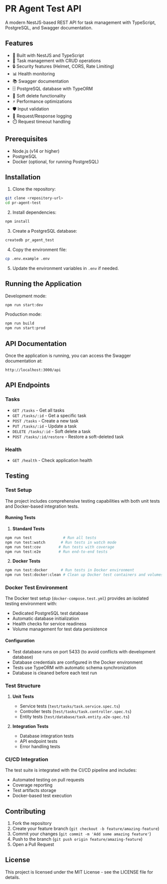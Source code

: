 # PR Agent Test API

A modern NestJS-based REST API for task management with TypeScript, PostgreSQL, and Swagger documentation.

## Features

- 🚀 Built with NestJS and TypeScript
- 📝 Task management with CRUD operations
- 🔒 Security features (Helmet, CORS, Rate Limiting)
- 📊 Health monitoring
- 📚 Swagger documentation
- 🗄️ PostgreSQL database with TypeORM
- 🔄 Soft delete functionality
- ⚡ Performance optimizations
- 🛡️ Input validation
- 📝 Request/Response logging
- ⏱️ Request timeout handling

## Prerequisites

- Node.js (v14 or higher)
- PostgreSQL
- Docker (optional, for running PostgreSQL)

## Installation

1. Clone the repository:
```bash
git clone <repository-url>
cd pr-agent-test
```

2. Install dependencies:
```bash
npm install
```

3. Create a PostgreSQL database:
```bash
createdb pr_agent_test
```

4. Copy the environment file:
```bash
cp .env.example .env
```

5. Update the environment variables in `.env` if needed.

## Running the Application

Development mode:
```bash
npm run start:dev
```

Production mode:
```bash
npm run build
npm run start:prod
```

## API Documentation

Once the application is running, you can access the Swagger documentation at:
```
http://localhost:3000/api
```

## API Endpoints

### Tasks

- `GET /tasks` - Get all tasks
- `GET /tasks/:id` - Get a specific task
- `POST /tasks` - Create a new task
- `PUT /tasks/:id` - Update a task
- `DELETE /tasks/:id` - Soft delete a task
- `POST /tasks/:id/restore` - Restore a soft-deleted task

### Health

- `GET /health` - Check application health

## Testing

### Test Setup

The project includes comprehensive testing capabilities with both unit tests and Docker-based integration tests.

#### Running Tests

1. **Standard Tests**
```bash
npm run test              # Run all tests
npm run test:watch       # Run tests in watch mode
npm run test:cov        # Run tests with coverage
npm run test:e2e        # Run end-to-end tests
```

2. **Docker Tests**
```bash
npm run test:docker      # Run tests in Docker environment
npm run test:docker:clean # Clean up Docker test containers and volumes
```

### Docker Test Environment

The Docker test setup (`docker-compose.test.yml`) provides an isolated testing environment with:
- Dedicated PostgreSQL test database
- Automatic database initialization
- Health checks for service readiness
- Volume management for test data persistence

#### Configuration

- Test database runs on port 5433 (to avoid conflicts with development database)
- Database credentials are configured in the Docker environment
- Tests use TypeORM with automatic schema synchronization
- Database is cleaned before each test run

### Test Structure

1. **Unit Tests**
   - Service tests (`test/tasks/task.service.spec.ts`)
   - Controller tests (`test/tasks/task.controller.spec.ts`)
   - Entity tests (`test/database/task.entity.e2e-spec.ts`)

2. **Integration Tests**
   - Database integration tests
   - API endpoint tests
   - Error handling tests

### CI/CD Integration

The test suite is integrated with the CI/CD pipeline and includes:
- Automated testing on pull requests
- Coverage reporting
- Test artifacts storage
- Docker-based test execution

## Contributing

1. Fork the repository
2. Create your feature branch (`git checkout -b feature/amazing-feature`)
3. Commit your changes (`git commit -m 'Add some amazing feature'`)
4. Push to the branch (`git push origin feature/amazing-feature`)
5. Open a Pull Request

## License

This project is licensed under the MIT License - see the LICENSE file for details.
